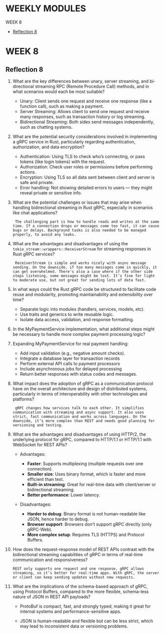 # WEEKLY MODULES

WEEK 8
- [Reflection 8](#Reflection-8)

# WEEK 8
## Reflection 8

1. What are the key differences between unary, server streaming, and bi-directional streaming
RPC (Remote Procedure Call) methods, and in what scenarios would each be most suitable?
    - Unary: Client sends one request and receive one response (like a function call), such as making a payment.
    - Server Streaming: Allows client to send one request and receive many responses, such as transaction history or log streaming.
    - Bidirectional Streaming: Both sides send messages independently, such as chatting systems.

2. What are the potential security considerations involved in implementing a gRPC service in
Rust, particularly regarding authentication, authorization, and data encryption?

    - Authentication: Using TLS to check who’s connecting, or pass tokens (like login tokens) with the request.
    - Authorization: Check user roles or permissions before performing actions.
    - Encryption: Using TLS so all data sent between client and server is safe and private.
    - Error handling: Not showing detailed errors to users — they might reveal private or sensitive info.

3. What are the potential challenges or issues that may arise when handling bidirectional
streaming in Rust gRPC, especially in scenarios like chat applications?

        The challenging part is how to handle reads and writes at the same time. If a connection drops or messages come too fast, it can cause bugs or delays. Background tasks is also needed to be managed properly, to avoid any leaks.

4. What are the advantages and disadvantages of using the
`tokio_stream::wrappers::ReceiverStream` for streaming responses in Rust gRPC services?

        ReceiverStream is simple and works nicely with async message sending. On the downside, if too many messages come in quickly, it can get overwhelmed. There's also a case where if the other side stops listening, some messages might be lost. It’s fine for light to moderate use, but not great for sending lots of data fast.

5. In what ways could the Rust gRPC code be structured to facilitate code reuse and modularity,
promoting maintainability and extensibility over time?

    - Separate logic into modules (handlers, services, models, etc).
    - Use traits and generics to write reusable logic.
    - Isolate data access, validation, and response formatting.

6. In the MyPaymentService implementation, what additional steps might be necessary to
handle more complex payment processing logic?

6. Expanding MyPaymentService for real payment handling:

    - Add input validation (e.g., negative amount checks).
    - Integrate a database layer for transaction records
    - Perform external API calls to payment processors
    - Include asynchronous jobs for delayed processing
    - Return better responses with status codes and messages.

7. What impact does the adoption of gRPC as a communication protocol have on the overall
architecture and design of distributed systems, particularly in terms of interoperability with
other technologies and platforms?

        gRPC changes how services talk to each other. It simplifies communication with streaming and async support. It also uses strict, fast communication and works across languages. On the downside, it’s more complex than REST and needs good planning for versioning and testing.

8. What are the advantages and disadvantages of using HTTP/2, the underlying protocol for
gRPC, compared to HTTP/1.1 or HTTP/1.1 with WebSocket for REST APIs?

    - Advantages:
        - **Faster**: Supports multiplexing (multiple requests over one connection).
        - **Smaller size**: Uses binary format, which is faster and more efficient than text.
        - **Built-in streaming**: Great for real-time data with client/server or bidirectional streaming.
        - **Better performance**: Lower latency.

    - Disadvantages:
        - **Harder to debug**: Binary format is not human-readable like JSON, hence harder to debug.
        - **Browser support**: Browsers don’t support gRPC directly (only gRPC-Web).
        - **More complex setup**: Requires TLS (HTTPS) and Protocol Buffers.

9.  How does the request-response model of REST APIs contrast with the bidirectional streaming
capabilities of gRPC in terms of real-time communication and responsiveness?

        REST only supports one request and one response. gRPC allows streaming, so it’s better for real-time apps. With gRPC, the server or client can keep sending updates without new requests.

10. What are the implications of the schema-based approach of gRPC, using Protocol Buffers,
compared to the more flexible, schema-less nature of JSON in REST API payloads?

    - ProtoBuf is compact, fast, and strongly typed, making it great for internal systems and performance-sensitive apps.

    - JSON is human-readable and flexible but can be less strict, which may lead to inconsistent data or versioning problems.